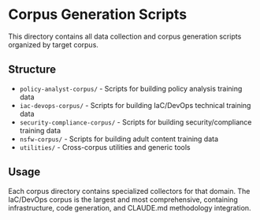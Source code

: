 # Corpus Generation Scripts

This directory contains all data collection and corpus generation scripts organized by target corpus.

## Structure

- `policy-analyst-corpus/` - Scripts for building policy analysis training data
- `iac-devops-corpus/` - Scripts for building IaC/DevOps technical training data  
- `security-compliance-corpus/` - Scripts for building security/compliance training data
- `nsfw-corpus/` - Scripts for building adult content training data
- `utilities/` - Cross-corpus utilities and generic tools

## Usage

Each corpus directory contains specialized collectors for that domain. The IaC/DevOps corpus is the largest and most comprehensive, containing infrastructure, code generation, and CLAUDE.md methodology integration.